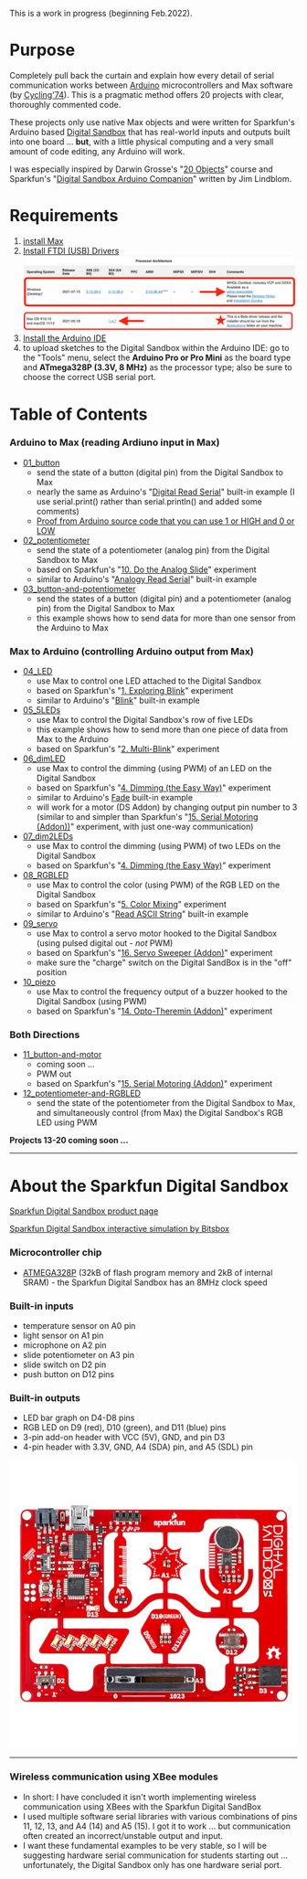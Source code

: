 This is a work in progress (beginning Feb.2022).

# Purpose

Completely pull back the curtain and explain how every detail of serial communication works between [Arduino](https://www.arduino.cc) microcontrollers and Max software (by [Cycling'74](https://cycling74.com)). This is a pragmatic method offers 20 projects with clear, thoroughly commented code.

These projects only use native Max objects and were written for Sparkfun's Arduino based [Digital Sandbox](https://www.sparkfun.com/products/12651) that has real-world inputs and outputs built into one board ... **but**, with a little physical computing and a very small amount of code editing, any Arduino will work.

I was especially inspired by Darwin Grosse's "[20 Objects](http://darwingrosse.com/20Objects/index.html)" course and Sparkfun's "[Digital Sandbox Arduino Companion](https://learn.sparkfun.com/tutorials/digital-sandbox-arduino-companion)" written by Jim Lindblom.

# Requirements

1. [install Max](https://cycling74.com/downloads)
2. [Install FTDI (USB) Drivers](https://www.ftdichip.com/Drivers/VCP.htm)
![photo of the FTDI driver page](/media/ftdi-driver-page.jpeg)
3. [Install the Arduino IDE](https://www.arduino.cc/en/Main/Software)
4. to upload sketches to the Digital Sandbox within the Arduino IDE: go to the "Tools" menu, select the **Arduino Pro or Pro Mini** as the board type and **ATmega328P (3.3V, 8 MHz)** as the processor type; also be sure to choose the correct USB serial port.

# Table of Contents

### Arduino to Max (reading Ardiuno input in Max)
  - [01_button](/01_button)
    - send the state of a button (digital pin) from the Digital Sandbox to Max
    - nearly the same as Arduino's "[Digital Read Serial](https://www.arduino.cc/en/Tutorial/BuiltInExamples/DigitalReadSerial)" built-in example (I use serial.print() rather than serial.println() and added some comments)
    - [Proof from Arduino source code that you can use 1 or HIGH and 0 or LOW](https://github.com/arduino/ArduinoCore-avr/blob/master/cores/arduino/Arduino.h#L40-L41)
  - [02_potentiometer](/02_potentiometer)
    - send the state of a potentiometer (analog pin) from the Digital Sandbox to Max
    - based on Sparkfun's "[10. Do the Analog Slide](https://learn.sparkfun.com/tutorials/digital-sandbox-arduino-companion/10-do-the-analog-slide)" experiment
    - similar to Arduino's "[Analogy Read Serial](https://www.arduino.cc/en/Tutorial/BuiltInExamples/AnalogReadSerial)" built-in example
  - [03_button-and-potentiometer](/03_button-and-potentiometer)
    - send the states of a button (digital pin) and a potentiometer (analog pin) from the Digital Sandbox to Max
    - this example shows how to send data for more than one sensor from the Arduino to Max

### Max to Arduino (controlling Arduino output from Max)

  - [04_LED](/04_LED)
    - use Max to control one LED attached to the Digital Sandbox
    - based on Sparkfun's "[1. Exploring Blink](https://learn.sparkfun.com/tutorials/digital-sandbox-arduino-companion/1-exploring-blink)" experiment
    - similar to Arduino's "[Blink](https://www.arduino.cc/en/Tutorial/BuiltInExamples/Blink)" built-in example
  - [05_5LEDs](/05_5LEDs)
    - use Max to control the Digital Sandbox's row of five LEDs
    - this example shows how to send more than one piece of data from Max to the Arduino
    - based on Sparkfun's "[2. Multi-Blink](https://learn.sparkfun.com/tutorials/digital-sandbox-arduino-companion/2-multi-blink)" experiment
  - [06_dimLED](/06_dimLED)
    - use Max to control the dimming (using PWM) of an LED on the Digital Sandbox
    - based on Sparkfun's "[4. Dimming (the Easy Way)](https://learn.sparkfun.com/tutorials/digital-sandbox-arduino-companion/4-dimming-the-easy-way)" experiment
    - similar to Arduino's [Fade](https://www.arduino.cc/en/Tutorial/BuiltInExamples/Fade) built-in example
    - will work for a motor (DS Addon) by changing output pin number to 3 (similar to and simpler than Sparkfun's "[15. Serial Motoring (Addon))](https://learn.sparkfun.com/tutorials/digital-sandbox-arduino-companion/15-serial-motoring-addon)" experiment, with just one-way communication)
  - [07_dim2LEDs](/07_dim2LEDs)
    - use Max to control the dimming (using PWM) of two LEDs on the Digital Sandbox
    - based on Sparkfun's "[4. Dimming (the Easy Way)](https://learn.sparkfun.com/tutorials/digital-sandbox-arduino-companion/4-dimming-the-easy-way)" experiment
  - [08_RGBLED](/08_RGBLED)
    - use Max to control the color (using PWM) of the RGB LED on the Digital Sandbox
    - based on Sparkfun's "[5. Color Mixing](https://learn.sparkfun.com/tutorials/digital-sandbox-arduino-companion/5-color-mixing)" experiment
    - similar to Arduino's "[Read ASCII String](https://docs.arduino.cc/built-in-examples/communication/ReadASCIIString)" built-in example
  - [09_servo](/09_servo)
    - use Max to control a servo motor hooked to the Digital Sandbox (using pulsed digital out - *not* PWM)
    - based on Sparkfun's "[16. Servo Sweeper (Addon)](https://learn.sparkfun.com/tutorials/digital-sandbox-arduino-companion/16-servo-sweeper-addon)" experiment
    - make sure the "charge" switch on the Digital SandBox is in the "off" position
  - [10_piezo](/10_piezo)
    - use Max to control the frequency output of a buzzer hooked to the Digital Sandbox (using PWM)
    - based on Sparkfun's "[14. Opto-Theremin (Addon)](https://learn.sparkfun.com/tutorials/digital-sandbox-arduino-companion/14-opto-theremin-addon)" experiment



### Both Directions

  - [11_button-and-motor](/11_button-and-motor)
    - coming soon ...
    - PWM out
    - based on Sparkfun's "[15. Serial Motoring (Addon)](https://learn.sparkfun.com/tutorials/digital-sandbox-arduino-companion/15-serial-motoring-addon)" experiment  
  - [12_potentiometer-and-RGBLED](/12_potentiometer-and-RGBLED)
    - send the state of the potentiometer from the Digital Sandbox to Max, and simultaneously control (from Max) the Digital Sandbox's RGB LED using PWM

**Projects 13-20 coming soon ...**

<hr>

# About the Sparkfun Digital Sandbox

[Sparkfun Digital Sandbox product page](https://www.sparkfun.com/products/12651)

[Sparkfun Digital Sandbox interactive simulation by Bitsbox](http://sparkfun.codepops.com/)

### Microcontroller chip
- [ATMEGA328P](https://www.microchip.com/en-us/product/ATmega328P) (32kB of flash program memory and 2kB of internal SRAM) - the Sparkfun Digital Sandbox has an 8MHz clock speed

### Built-in inputs
- temperature sensor on A0 pin
- light sensor on A1 pin
- microphone on A2 pin
- slide potentiometer on A3 pin
- slide switch on D2 pin
- push button on D12 pins

### Built-in outputs
- LED bar graph on D4-D8 pins
- RGB LED on D9 (red), D10 (green), and D11 (blue) pins
- 3-pin add-on header with VCC (5V), GND, and pin D3
- 4-pin header with 3.3V, GND, A4 (SDA) pin, and A5 (SDL) pin

![photo of the Sparkfun Digital Sandbox](/media/Digital_Sandbox.jpeg)

<hr>

### Wireless communication using XBee modules

  - In short: I have concluded it isn't worth implementing wireless communication using XBees with the Sparkfun Digital SandBox
  - I used multiple software serial libraries with various combinations of pins 11, 12, 13, and A4 (14) and A5 (15). I got it to work ... but communication often created an incorrect/unstable output and input.
  - I want these fundamental examples to be very stable, so I will be suggesting hardware serial communication for students starting out ... unfortunately, the Digital Sandbox only has one hardware serial port.
